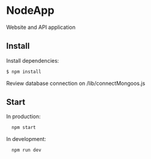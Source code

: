 # NodeApp

Website and API application

## Install

Install dependencies:

```sh
$ npm install
```

Review database connection on /lib/connectMongoos.js

## Start

In production:

```sh
  npm start
```

In development:

```sh
  npm run dev
```
